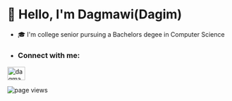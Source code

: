 # 👋 Hello, I'm Dagmawi(Dagim) 
- 🎓 I'm college senior pursuing a Bachelors degee in Computer Science
- <h3 align="left">Connect with me:</h3>
<p align="left">
<a href="https://www.linkedin.com/in/dagmawi-demissie-563030198/" target="blank"><img align="center" src="https://raw.githubusercontent.com/rahuldkjain/github-profile-readme-generator/master/src/images/icons/Social/linked-in-alt.svg" alt="dagmawidemissie" height="30" width="40" /></a>
</p>

![page views](https://komarev.com/ghpvc/?username=dagmawidemissie17&label=visitors)

<!--
**dagmawidemissie17/dagmawidemissie17** is a ✨ _special_ ✨ repository because its `README.md` (this file) appears on your GitHub profile.


